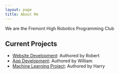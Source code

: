 ```yaml
---
layout: page
title: About Me
---
```

We are the Fremont High Robotics Programming Club

## Current Projects

- [Website Development](https://pjoshifirebird.github.io/web-dev): Authored by Robert
- [App Development](https://pjoshifirebird.github.io/app-dev): Authored by William
- [Machine Learning Project](https://pjoshifirebird.github.io/ml): Authored by Harry
